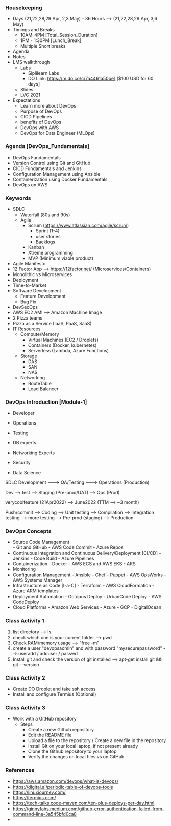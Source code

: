 
### Housekeeping
- Days (21,22,28,29 Apr, 2,3 May) - 36 Hours --> (21,22,28,29 Apr, 3,6 May)
- Timings and Breaks
    - 10AM-4PM [Total_Session_Duration]
    - 1PM - 1:30PM [Lunch_Break]
    - Multiple Short breaks
- Agenda
- Notes
- LMS walkthrough
  - Labs
      - Siplilearn Labs
      - DO Link: https://m.do.co/c/7a4461a50be1 [$100 USD for 60 days]
  - Slides 
  - LVC 2021
- Expectations
  - Learn more about DevOps
  - Purpose of DevOps
  - CICD Pipelines
  - benefits of DevOps
  - DevOps with AWS
  - DevOps for Data Engineer (MLOps)


### Agenda [DevOps_Fundamentals]

- DevOps Fundamentals
- Version Control using Git and GitHub
- CICD Fundamentals and Jenkins
- Configuration Management using Ansible
- Containerization using Docker Fundamentals
- DevOps on AWS

### Keywords
- SDLC
    - Waterfall (80s and 90s)
    - Agile
        - Scrum (https://www.atlassian.com/agile/scrum)
            - Sprint (1-4)
            - user stories
            - Backlogs
        - Kanban
        - Xtreme programming
        - MVP (Minimum viable product)
- Agile Manifesto
- 12 Factor App --> https://12factor.net/ (Microservices/Containers)
- Monolithic vs Microservices
- Deployment
- Time-to-Market
- Software Development
    - Feature Development
    - Bug Fix
- DevSecOps
- AWS EC2 AMI --> Amazon Machine Image
- 2 Pizza teams
- Pizza as a Service (IaaS, PaaS, SaaS)
- IT Resources
    - Compute/Memory
        - Virtual Machines (EC2 / Droplets)
        - Containers (Docker, kubernetes)
        - Serverless (Lambda, Azure Functions)
    - Storage
        - DAS
        - SAN
        - NAS
    - Networking
        - RouteTable
        - Load Balancer
        


### DevOps Introduction [Module-1]

- Developer
- Operations
- Testing

- DB experts
- Networking Experts
- Security
- Data Science

SDLC
Development ---> QA/Testing ---> Operations (Production)

Dev --> test --> Staging (Pre-prod/UAT) --> Ops (Prod)

verycoolfeature (21Apr2022) --> June2022 (TTM --> ~3 month)

Push/commit --> 
Coding --> Unit testing --> Compilation --> Integration testing --> more testing --> Pre-prod (staging) --> Production


### DevOps Concepts
- Source Code Management  
      - Git and GitHub
      - AWS Code Commit
      - Azure Repos
- Continuous Integration and Continuous Delivery/Deployment [CI/CD]
      - Jenkins
      - Code Build
      - Azure Pipelines
- Containerization
      - Docker
      - AWS ECS and AWS EKS
      - AKS
- Monitoring
- Configuration Management
      - Ansible
      - Chef
      - Puppet
      - AWS OpsWorks
      - AWS Systems Manager
- Infrastructure as Code [I-a-C]
      - Terraform
      - AWS CloudFormation
      - Azure ARM templates
- Deployment Automation
      - Octopus Deploy
      - UrbanCode Deploy
      - AWS CodeDeploy
- Cloud Platforms
      - Amazon Web Services
      - Azure
      - GCP
      - DigitalOcean



### Class Activity 1
1. list directory --> ls
2. check which one is your current folder --> pwd
3. Check RAM/memory usage --> "free -m"
4. create a user "devopsadmin" and with password "mysecurepassword" --> useradd / adduser / passwd
5. Install git and check the version of git installed --> apt-get install git && git --version

### Class Activity 2
- Create DO Droplet and take ssh access
- Install and configure Termius (Optional)

### Class Activity 3

- Work with a GitHub repository
    - Steps
        - Create a new Github repository
        - Edit the README file
        - Upload a file to the repository / Create a new file in the repository
        - Install Git on your local laptop, if not present already
        - Clone the Github repository to your laptop
        - Verify the changes on local files vs on GitHub




### References
- https://aws.amazon.com/devops/what-is-devops/
- https://digital.ai/periodic-table-of-devops-tools
- https://linuxjourney.com/
- https://termius.com/
- https://tech-talks.code-maven.com/ten-plus-deploys-per-day.html
- https://ginnyfahs.medium.com/github-error-authentication-failed-from-command-line-3a545bfd0ca8
- 
